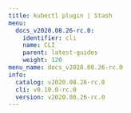 ```yaml
---
title: kubectl plugin | Stash
menu:
  docs_v2020.08.26-rc.0:
    identifier: cli
    name: CLI
    parent: latest-guides
    weight: 120
menu_name: docs_v2020.08.26-rc.0
info:
  catalog: v2020.08.26-rc.0
  cli: v0.10.0-rc.0
  version: v2020.08.26-rc.0
---
```


